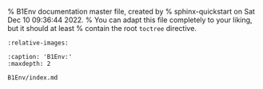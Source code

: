 % B1Env documentation master file, created by
% sphinx-quickstart on Sat Dec 10 09:36:44 2022.
% You can adapt this file completely to your liking, but it should at least
% contain the root `toctree` directive.

```{include} ../../README.md
:relative-images:
```

```{toctree}
:caption: 'B1Env:'
:maxdepth: 2

B1Env/index.md
```
